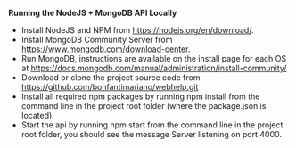 **Running the NodeJS + MongoDB API Locally**
* Install NodeJS and NPM from  https://nodejs.org/en/download/.
* Install MongoDB Community Server from  https://www.mongodb.com/download-center.
* Run MongoDB, instructions are available on the install page for each OS at https://docs.mongodb.com/manual/administration/install-community/
* Download or clone the project source code from https://github.com/bonfantimariano/webhelp.git
* Install all required npm packages by running npm install from the command line in the project root folder (where the package.json is located).
* Start the api by running npm start from the command line in the project root folder, you should see the message Server listening on port 4000. 
